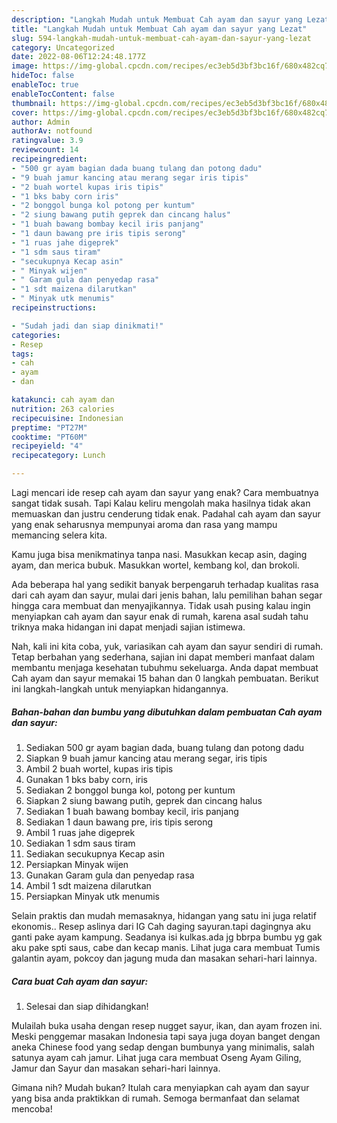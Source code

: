 ```yaml
---
description: "Langkah Mudah untuk Membuat Cah ayam dan sayur yang Lezat"
title: "Langkah Mudah untuk Membuat Cah ayam dan sayur yang Lezat"
slug: 594-langkah-mudah-untuk-membuat-cah-ayam-dan-sayur-yang-lezat
category: Uncategorized
date: 2022-08-06T12:24:48.177Z
image: https://img-global.cpcdn.com/recipes/ec3eb5d3bf3bc16f/680x482cq70/cah-ayam-dan-sayur-foto-resep-utama.jpg
hideToc: false
enableToc: true
enableTocContent: false
thumbnail: https://img-global.cpcdn.com/recipes/ec3eb5d3bf3bc16f/680x482cq70/cah-ayam-dan-sayur-foto-resep-utama.jpg
cover: https://img-global.cpcdn.com/recipes/ec3eb5d3bf3bc16f/680x482cq70/cah-ayam-dan-sayur-foto-resep-utama.jpg
author: Admin
authorAv: notfound
ratingvalue: 3.9
reviewcount: 14
recipeingredient:
- "500 gr ayam bagian dada buang tulang dan potong dadu"
- "9 buah jamur kancing atau merang segar iris tipis"
- "2 buah wortel kupas iris tipis"
- "1 bks baby corn iris"
- "2 bonggol bunga kol potong per kuntum"
- "2 siung bawang putih geprek dan cincang halus"
- "1 buah bawang bombay kecil iris panjang"
- "1 daun bawang pre iris tipis serong"
- "1 ruas jahe digeprek"
- "1 sdm saus tiram"
- "secukupnya Kecap asin"
- " Minyak wijen"
- " Garam gula dan penyedap rasa"
- "1 sdt maizena dilarutkan"
- " Minyak utk menumis"
recipeinstructions:

- "Sudah jadi dan siap dinikmati!"
categories:
- Resep
tags:
- cah
- ayam
- dan

katakunci: cah ayam dan 
nutrition: 263 calories
recipecuisine: Indonesian
preptime: "PT27M"
cooktime: "PT60M"
recipeyield: "4"
recipecategory: Lunch

---
```



Lagi mencari ide resep cah ayam dan sayur yang enak? Cara membuatnya sangat tidak susah. Tapi Kalau keliru mengolah maka hasilnya tidak akan memuaskan dan justru cenderung tidak enak. Padahal cah ayam dan sayur yang enak seharusnya mempunyai aroma dan rasa yang mampu memancing selera kita.


Kamu juga bisa menikmatinya tanpa nasi. Masukkan kecap asin, daging ayam, dan merica bubuk. Masukkan wortel, kembang kol, dan brokoli.

Ada beberapa hal yang sedikit banyak berpengaruh terhadap kualitas rasa dari cah ayam dan sayur, mulai dari jenis bahan, lalu pemilihan bahan segar hingga cara membuat dan menyajikannya. Tidak usah pusing kalau ingin menyiapkan cah ayam dan sayur enak di rumah, karena asal sudah tahu triknya maka hidangan ini dapat menjadi sajian istimewa.


Nah, kali ini kita coba, yuk, variasikan cah ayam dan sayur sendiri di rumah. Tetap berbahan yang sederhana, sajian ini dapat memberi manfaat dalam membantu menjaga kesehatan tubuhmu sekeluarga. Anda dapat membuat Cah ayam dan sayur memakai 15 bahan dan 0 langkah pembuatan. Berikut ini langkah-langkah untuk menyiapkan hidangannya.

<!--inarticleads1-->

##### Bahan-bahan dan bumbu yang dibutuhkan dalam pembuatan Cah ayam dan sayur:

1. Sediakan 500 gr ayam bagian dada, buang tulang dan potong dadu
1. Siapkan 9 buah jamur kancing atau merang segar, iris tipis
1. Ambil 2 buah wortel, kupas iris tipis
1. Gunakan 1 bks baby corn, iris
1. Sediakan 2 bonggol bunga kol, potong per kuntum
1. Siapkan 2 siung bawang putih, geprek dan cincang halus
1. Sediakan 1 buah bawang bombay kecil, iris panjang
1. Sediakan 1 daun bawang pre, iris tipis serong
1. Ambil 1 ruas jahe digeprek
1. Sediakan 1 sdm saus tiram
1. Sediakan secukupnya Kecap asin
1. Persiapkan  Minyak wijen
1. Gunakan  Garam gula dan penyedap rasa
1. Ambil 1 sdt maizena dilarutkan
1. Persiapkan  Minyak utk menumis


Selain praktis dan mudah memasaknya, hidangan yang satu ini juga relatif ekonomis.. Resep aslinya dari IG Cah daging sayuran.tapi dagingnya aku ganti pake ayam kampung. Seadanya isi kulkas.ada jg bbrpa bumbu yg gak aku pake spti saus, cabe dan kecap manis. Lihat juga cara membuat Tumis galantin ayam, pokcoy dan jagung muda dan masakan sehari-hari lainnya. 

<!--inarticleads2-->

##### Cara buat Cah ayam dan sayur:


1. Selesai dan siap dihidangkan!

Mulailah buka usaha dengan resep nugget sayur, ikan, dan ayam frozen ini. Meski penggemar masakan Indonesia tapi saya juga doyan banget dengan aneka Chinese food yang sedap dengan bumbunya yang minimalis, salah satunya ayam cah jamur. Lihat juga cara membuat Oseng Ayam Giling, Jamur dan Sayur dan masakan sehari-hari lainnya. 

Gimana nih? Mudah bukan? Itulah cara menyiapkan cah ayam dan sayur yang bisa anda praktikkan di rumah. Semoga bermanfaat dan selamat mencoba!
